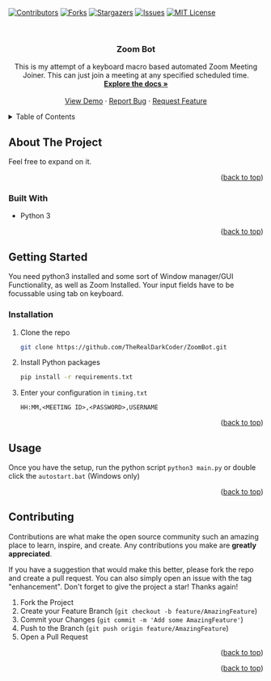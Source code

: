 <div id="top"></div>
<!--
*** Thanks for checking out the Best-README-Template. If you have a suggestion
*** that would make this better, please fork the repo and create a pull request
*** or simply open an issue with the tag "enhancement".
*** Don't forget to give the project a star!
*** Thanks again! Now go create something AMAZING! :D
-->



<!-- PROJECT SHIELDS -->
<!--
*** I'm using markdown "reference style" links for readability.
*** Reference links are enclosed in brackets [ ] instead of parentheses ( ).
*** See the bottom of this document for the declaration of the reference variables
*** for contributors-url, forks-url, etc. This is an optional, concise syntax you may use.
*** https://www.markdownguide.org/basic-syntax/#reference-style-links
-->
[![Contributors][contributors-shield]][contributors-url]
[![Forks][forks-shield]][forks-url]
[![Stargazers][stars-shield]][stars-url]
[![Issues][issues-shield]][issues-url]
[![MIT License][license-shield]][license-url]


<!-- PROJECT LOGO -->
<br />
<!--<div align="center">
  <a href="https://github.com/TheRealDarkCoder/ZoomBot">
    <img src="images/logo.png" alt="Logo" width="80" height="80">
  </a>-->

<h3 align="center">Zoom Bot</h3>

  <p align="center">
    This is my attempt of a keyboard macro based automated Zoom Meeting Joiner. This can just join a meeting at any specified scheduled time.
    <br />
    <a href="https://github.com/TheRealDarkCoder/ZoomBot"><strong>Explore the docs »</strong></a>
    <br />
    <br />
    <a href="https://github.com/TheRealDarkCoder/ZoomBot">View Demo</a>
    ·
    <a href="https://github.com/TheRealDarkCoder/ZoomBot/issues">Report Bug</a>
    ·
    <a href="https://github.com/TheRealDarkCoder/ZoomBot/issues">Request Feature</a>
  </p>
</div>



<!-- TABLE OF CONTENTS -->
<details>
  <summary>Table of Contents</summary>
  <ol>
    <li>
      <a href="#about-the-project">About The Project</a>
      <ul>
        <li><a href="#built-with">Built With</a></li>
      </ul>
    </li>
    <li>
      <a href="#getting-started">Getting Started</a>
      <ul>
        <li><a href="#installation">Installation</a></li>
      </ul>
    </li>
    <li><a href="#usage">Usage</a></li>
    <li><a href="#contributing">Contributing</a></li>
  </ol>
</details>



<!-- ABOUT THE PROJECT -->
## About The Project

Feel free to expand on it.

<p align="right">(<a href="#top">back to top</a>)</p>



### Built With

* Python 3

<p align="right">(<a href="#top">back to top</a>)</p>



<!-- GETTING STARTED -->
## Getting Started

You need python3 installed and some sort of Window manager/GUI Functionality, as well as Zoom Installed. Your input fields have to be focussable using tab on keyboard.


### Installation

1. Clone the repo
   ```sh
   git clone https://github.com/TheRealDarkCoder/ZoomBot.git
   ```
2. Install Python packages
   ```sh
   pip install -r requirements.txt
   ```
3. Enter your configuration in `timing.txt`
   ```text
   HH:MM,<MEETING ID>,<PASSWORD>,USERNAME
   ```

<p align="right">(<a href="#top">back to top</a>)</p>



<!-- USAGE EXAMPLES -->
## Usage

Once you have the setup, run the python script `python3 main.py` or double click the `autostart.bat` (Windows only)

<p align="right">(<a href="#top">back to top</a>)</p>



<!-- CONTRIBUTING -->
## Contributing

Contributions are what make the open source community such an amazing place to learn, inspire, and create. Any contributions you make are **greatly appreciated**.

If you have a suggestion that would make this better, please fork the repo and create a pull request. You can also simply open an issue with the tag "enhancement".
Don't forget to give the project a star! Thanks again!

1. Fork the Project
2. Create your Feature Branch (`git checkout -b feature/AmazingFeature`)
3. Commit your Changes (`git commit -m 'Add some AmazingFeature'`)
4. Push to the Branch (`git push origin feature/AmazingFeature`)
5. Open a Pull Request

<p align="right">(<a href="#top">back to top</a>)</p>


<p align="right">(<a href="#top">back to top</a>)</p>



<!-- MARKDOWN LINKS & IMAGES -->
<!-- https://www.markdownguide.org/basic-syntax/#reference-style-links -->
[contributors-shield]: https://img.shields.io/github/contributors/TheRealDarkCoder/ZoomBot.svg?style=for-the-badge
[contributors-url]: https://github.com/TheRealDarkCoder/ZoomBot/graphs/contributors
[forks-shield]: https://img.shields.io/github/forks/TheRealDarkCoder/ZoomBot.svg?style=for-the-badge
[forks-url]: https://github.com/TheRealDarkCoder/ZoomBot/network/members
[stars-shield]: https://img.shields.io/github/stars/TheRealDarkCoder/ZoomBot.svg?style=for-the-badge
[stars-url]: https://github.com/TheRealDarkCoder/ZoomBot/stargazers
[issues-shield]: https://img.shields.io/github/issues/TheRealDarkCoder/ZoomBot.svg?style=for-the-badge
[issues-url]: https://github.com/TheRealDarkCoder/ZoomBot/issues
[license-shield]: https://img.shields.io/github/license/TheRealDarkCoder/ZoomBot.svg?style=for-the-badge
[license-url]: https://github.com/TheRealDarkCoder/ZoomBot/blob/master/LICENSE.txt
[linkedin-shield]: https://img.shields.io/badge/-LinkedIn-black.svg?style=for-the-badge&logo=linkedin&colorB=555
[linkedin-url]: https://linkedin.com/in/linkedin_username
[product-screenshot]: images/screenshot.png